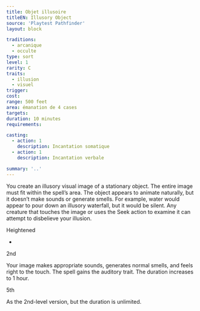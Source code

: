 ```yaml
---
title: Objet illusoire
titleEN: Illusory Object
source: 'Playtest Pathfinder'
layout: block

traditions:
  - arcanique
  - occulte
type: sort
level: 1
rarity: C
traits:
  - illusion
  - visuel
trigger: 
cost: 
range: 500 feet
area: émanation de 4 cases
targets: 
duration: 10 minutes
requirements: 

casting:
  - action: 1
    description: Incantation somatique
  - action: 1
    description: Incantation verbale

summary: '..'
---
```

You create an illusory visual image of a stationary object. The entire image must fit within the spell’s area. The object appears to animate naturally, but it doesn’t make sounds or generate smells. For example, water would appear to pour down an illusory waterfall, but it would be silent. Any creature that touches the image or uses the Seek action to examine it can attempt to disbelieve your illusion.

Heightened

-

2nd

Your image makes appropriate sounds, generates normal smells, and feels right to the touch. The spell gains the auditory trait. The duration increases to 1 hour.

5th

As the 2nd-level version, but the duration is unlimited.